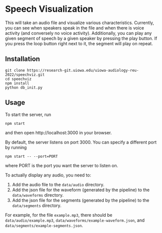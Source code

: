 # Speech Visualization

This will take an audio file and visualize various characteristics. Currently, you can see when speakers speak in the file and when there is voice activity (and conversely no voice activity). Additionally, you can play any given segment of speech by a given speaker by pressing the play button. If you press the loop button right next to it, the segment will play on repeat.

## Installation

```
git clone https://research-git.uiowa.edu/uiowa-audiology-reu-2022/speechviz.git
cd speechviz
npm install
python db_init.py
```

## Usage

To start the server, run
```
npm start
```
and then open http://localhost:3000 in your browser.

By default, the server listens on port 3000. You can specify a different port by running
```
npm start -- --port=PORT
```
where PORT is the port you want the server to listen on.

To actually display any audio, you need to:
1. Add the audio file to the `data/audio` directory.
2. Add the json file for the waveform (generated by the pipeline) to the `data/waveforms` directory.
3. Add the json file for the segments (generated by the pipeline) to the `data/segments` directory.

For example, for the file `example.mp3`, there should be `data/audio/example.mp3`, `data/waveforms/example-waveform.json`, and `data/segments/example-segments.json`.
